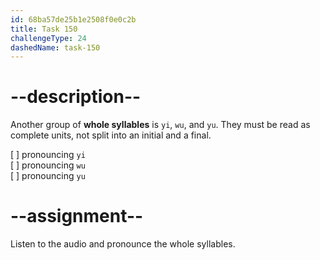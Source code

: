 ```yaml
---
id: 68ba57de25b1e2508f0e0c2b
title: Task 150
challengeType: 24
dashedName: task-150
---
```


<!--SPEAKING-->

<!-- (Audio) A: yi, wu, yu -->

# --description--

Another group of **whole syllables** is `yi`, `wu`, and `yu`. They must be read as complete units, not split into an initial and a final.

[ ] pronouncing `yi`  
[ ] pronouncing `wu`  
[ ] pronouncing `yu`

# --assignment--

Listen to the audio and pronounce the whole syllables.
